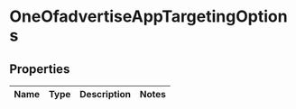 # OneOfadvertiseAppTargetingOptions

## Properties
Name | Type | Description | Notes
------------ | ------------- | ------------- | -------------
